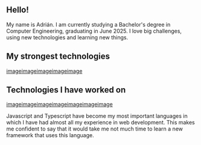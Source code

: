 ## Hello!
My name is Adrián. I am currently studying a Bachelor's degree in Computer Engineering, graduating in June 2025. 
I love big challenges, using new technologies and learning new things.

## My strongest technologies
[image](https://github.com/user-attachments/assets/dddad26e-4465-4571-a750-8c5610676e68)[image](https://github.com/user-attachments/assets/a0ae3ca0-229e-4634-b9a8-a4113408a564)[image](https://github.com/user-attachments/assets/36559090-832d-442f-807e-5d9c3f4d5864)[image](https://github.com/user-attachments/assets/2f5f0d62-5a6e-49ba-9082-7b29070366bd)[image](https://github.com/user-attachments/assets/ef0b87a8-a437-4fff-93e7-df0fca1e3b88)

## Technologies I have worked on
[image](https://github.com/user-attachments/assets/e0425000-fd78-42bf-8256-ed09427e2c3e)[image](https://github.com/user-attachments/assets/56c4b525-2d03-4c49-91d5-268a39d28bb1)[image](https://github.com/user-attachments/assets/7f4005c1-00bd-4f63-ac9f-551b87cccc08)[image](https://github.com/user-attachments/assets/21c00dde-86ac-4862-a8db-d35b4212c834)[image](https://github.com/user-attachments/assets/9b08ea80-54bd-430a-ae8f-9da1f68dc66f)[image](https://github.com/user-attachments/assets/d94596d8-8963-41af-829b-2bcd192b8062)[image](https://github.com/user-attachments/assets/a3ea26d2-4089-4692-b844-61084ebb86cc)

Javascript and Typescript have become my most important languages in which I have had almost all my experience in web development. This makes me confident to say that it would take me not much time to learn a new framework that uses this language.


<!--
**adrianmoac/adrianmoac** is a ✨ _special_ ✨ repository because its `README.md` (this file) appears on your GitHub profile.

Here are some ideas to get you started:

- 🔭 I’m currently working on ...
- 🌱 I’m currently learning ...
- 👯 I’m looking to collaborate on ...
- 🤔 I’m looking for help with ...
- 💬 Ask me about ...
- 📫 How to reach me: ...
- 😄 Pronouns: ...
- ⚡ Fun fact: ...
-->
